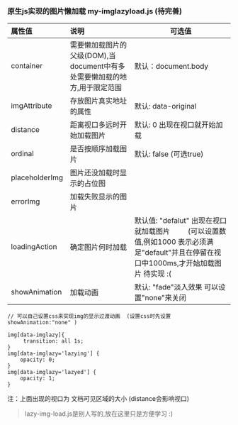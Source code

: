 
### 原生js实现的图片懒加载  my-imglazyload.js (待完善)


| 属性值 | 说明  | 可选值 |   
| :---------|:------------| -----|
| container     | 需要懒加载图片的父级(DOM),当document中有多处需要懒加载的地方,用于限定范围 | 默认：document.body |
| imgAttribute  |  存放图片真实地址的属性        |   默认: data-original |
| distance|     距离视口多远时开始加载图片  |   默认: 0  出现在视口就开始加载  |
|ordinal |   是否按顺序加载图片　　　     |   默认: false   (可选true)  |
| placeholderImg|    图片还没加载时显示的占位图    |     |
| errorImg|     加载失败显示的图片   |     |
| loadingAction|   确定图片何时加载　　　    |  默认值: "defalut" 出现在视口就加载图片 　      　(可以设置数值,例如1000 表示必须满足"default"并且在停留在视口中1000ms,才开始加载图片   待实现 :( |
|showAnimation|      加载动画　　　　  |   默认: "fade"淡入效果   可以设置"none"来关闭  |

```
// 可以自己设置css来实现img的显示过渡动画  (设置css时先设置 showAnimation:"none" )

img[data-imglazy]{
     transition: all 1s;
}
img[data-imglazy='lazying'] {    
    opacity: 0;
}
img[data-imglazy='lazyed'] {
    opacity: 1;
}

```

注：上面出现的视口为 文档可见区域的大小  (distance会影响视口)

> lazy-img-load.js是别人写的,放在这里只是方便学习 :)